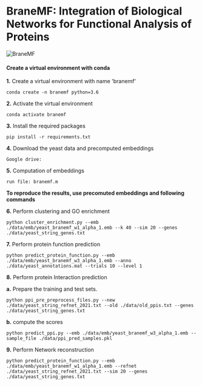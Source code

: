 # BraneMF: Integration of Biological Networks for Functional Analysis of Proteins
![BraneMF](https://user-images.githubusercontent.com/47250394/144092544-0ca33e5a-0d08-4a7a-833b-5edca24a7a61.png)

#### Create a virtual environment with conda

**1.** Create a virtual environment with name 'branemf'
```
conda create -n branemf python=3.6
```

**2.** Activate the virtual environment
```
conda activate branemf
```

**3.** Install the required packages
```
pip install -r requirements.txt
```

**4.** Download the yeast data and precomputed embeddings

```
Google drive: 
```
**5.** Computation of embeddings

```
run file: branemf.m 
```
**To reproduce the results, use precomuted embeddings and following commands**

**6.** Perform clustering and GO enrichment

```
python cluster_enrichment.py --emb ./data/emb/yeast_branemf_w1_alpha_1.emb --k 40 --sim 20 --genes ./data/yeast_string_genes.txt
```

**7.** Perform protein function prediction
```
python predict_protein_function.py --emb ./data/emb/yeast_branemf_w3_alpha_1.emb --anno ./data/yeast_annotations.mat --trials 10 --level 1
```
**8.** Perform protein Interaction prediction

  **a.** Prepare the training and test sets.
  ```
  python ppi_pre_preprocess_files.py --new ./data/yeast_string_refnet_2021.txt --old ./data/old_ppis.txt --genes ./data/yeast_string_genes.txt
  ```
  **b.** compute the scores
  ```
  python predict_ppi.py --emb ./data/emb/yeast_branemf_w3_alpha_1.emb --sample_file ./data/ppi_pred_samples.pkl 
  ```

**9.** Perform Network reconstruction

```
python predict_protein_function.py --emb ./data/emb/yeast_branemf_w1_alpha_1.emb --refnet ./data/yeast_string_refnet_2021.txt --sim 20 --genes ./data/yeast_string_genes.txt
```
